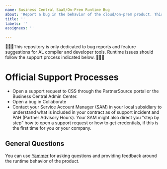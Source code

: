 ```yaml
---
name: Business Central SaaS/On-Prem Runtime Bug
about: 'Report a bug in the behavior of the cloud/on-prem product. This includes SQL errors, API issues, runtime errors and incorrect behavior of AL code during execution.'
title: ''
labels: ''
assignees: ''

---
```


🔻🔻🔻This repository is only dedicated to bug reports and feature suggestions for AL compiler and developer tools. Runtime issues should follow the support process indicated below. 🔻🔻🔻

# Official Support Processes
- Open a support request to CSS through the PartnerSource portal or the Business Central Admin Center.
- Open a bug in Collaborate
- Contact your Service Account Manager (SAM) in your local subsidiary to understand what is included in your contract as of support incident and PAH (Partner Advisory Hours). Your SAM might also direct you "step by step" how to open a support request or how to get credentials, if this is the first time for you or your company.

## General Questions
You can use [Yammer]( https://www.yammer.com/dynamicsnavdev) for asking questions and providing feedback around the runtime behavior of the product.